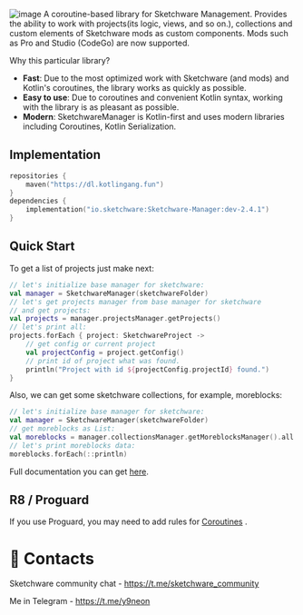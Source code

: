 ![image](https://user-images.githubusercontent.com/32961194/112753044-b9f0a680-8fde-11eb-9af2-a57b10369477.png)
A coroutine-based library for Sketchware Management. Provides the ability to work with projects(its logic, views, and so
on.), collections and custom elements of Sketchware mods as custom components. Mods such as Pro and Studio (CodeGo) are
now supported.

Why this particular library?

- **Fast**: Due to the most optimized work with Sketchware (and mods) and Kotlin's coroutines, the library works as
  quickly as possible.
- **Easy to use**: Due to coroutines and convenient Kotlin syntax, working with the library is as pleasant as possible.
- **Modern**: SketchwareManager is Kotlin-first and uses modern libraries including Coroutines, Kotlin Serialization.

## Implementation

```kotlin
repositories {
    maven("https://dl.kotlingang.fun")
}
dependencies {
    implementation("io.sketchware:Sketchware-Manager:dev-2.4.1")
}
```

## Quick Start

To get a list of projects just make next:

```kotlin
// let's initialize base manager for sketchware:
val manager = SketchwareManager(sketchwareFolder)
// let's get projects manager from base manager for sketchware 
// and get projects:
val projects = manager.projectsManager.getProjects()
// let's print all:
projects.forEach { project: SketchwareProject ->
    // get config or current project
    val projectConfig = project.getConfig()
    // print id of project what was found.
    println("Project with id ${projectConfig.projectId} found.")
}
```

Also, we can get some sketchware collections, for example, moreblocks:

```kotlin
// let's initialize base manager for sketchware:
val manager = SketchwareManager(sketchwareFolder)
// get moreblocks as List:
val moreblocks = manager.collectionsManager.getMoreblocksManager().all
// let's print moreblocks data:
moreblocks.forEach(::println)
```

Full documentation you can get [here](https://swmanager.kotlingang.fun).

## R8 / Proguard

If you use Proguard, you may need to add rules
for [Coroutines](https://github.com/Kotlin/kotlinx.coroutines/blob/master/kotlinx-coroutines-core/jvm/resources/META-INF/proguard/coroutines.pro)
.

# 🤙 Contacts

Sketchware community chat - https://t.me/sketchware_community

Me in Telegram - https://t.me/y9neon
